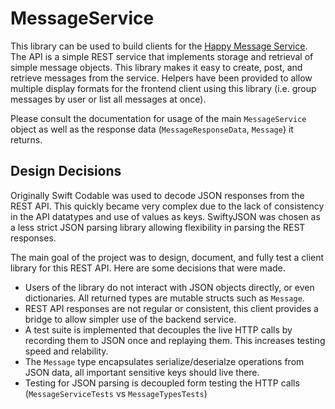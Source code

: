 # MessageService

This library can be used to build clients for the [Happy Message Service](https://abraxvasbh.execute-api.us-east-2.amazonaws.com/proto/messages). The API is a simple REST service that implements storage and retrieval of simple message objects. This library makes it easy to create, post, and retrieve messages from the service. Helpers have been provided to allow multiple display formats for the frontend client using this library (i.e. group messages by user or list all messages at once).

Please consult the documentation for usage of the main `MessageService` object as well as the response data (`MessageResponseData`, `Message`) it returns.

## Design Decisions

Originally Swift Codable was used to decode JSON responses from the REST API. This quickly became very complex due to the lack of consistency in the API datatypes and use of values as keys. SwiftyJSON was chosen as a less strict JSON parsing library allowing flexibility in parsing the REST responses.

The main goal of the project was to design, document, and fully test a client library for this REST API. Here are some decisions that were made.

+ Users of the library do not interact with JSON objects directly, or even dictionaries. All returned types are mutable structs such as `Message`.
+ REST API responses are not regular or consistent, this client provides a bridge to allow simpler use of the backend service.
+ A test suite is implemented that decouples the live HTTP calls by recording them to JSON once and replaying them. This increases testing speed and relability.
+ The `Message` type encapsulates serialize/deserialze operations from JSON data, all important sensitive keys should live there.
+ Testing for JSON parsing is decoupled form testing the HTTP calls (`MessageServiceTests` vs `MessageTypesTests`)

